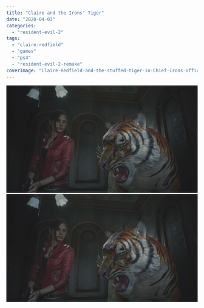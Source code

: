 ```yaml
---
title: "Claire and the Irons' Tiger"
date: "2020-04-03"
categories: 
  - "resident-evil-2"
tags: 
  - "claire-redfield"
  - "games"
  - "ps4"
  - "resident-evil-2-remake"
coverImage: "Claire-Redfield-and-the-stuffed-tiger-in-Chief-Irons-office-scaled-1.jpg"
---
```


[![](images/Claire-Redfield-and-the-stuffed-tiger-in-Chief-Irons-office-scaled-1.jpg)](images/Claire-Redfield-and-the-stuffed-tiger-in-Chief-Irons-office-scaled-1.jpg)
[![](images/Claire-Redfield-and-the-stuffed-tiger-in-Chief-Irons-office-scaled-1.jpg)](images/Claire-Redfield-and-the-stuffed-tiger-in-Chief-Irons-office-scaled-1.jpg)
